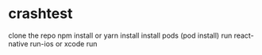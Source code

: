 # crashtest

clone the repo
npm install or yarn install
install pods (pod install)
run react-native run-ios or xcode run
